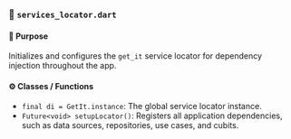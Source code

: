 ### 📄 `services_locator.dart`

#### 🧩 Purpose

Initializes and configures the `get_it` service locator for dependency injection throughout the app.

#### ⚙️ Classes / Functions

*   `final di = GetIt.instance`: The global service locator instance.
*   `Future<void> setupLocator()`: Registers all application dependencies, such as data sources, repositories, use cases, and cubits.
